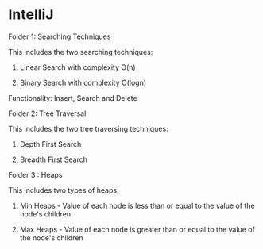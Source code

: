 # IntelliJ

Folder 1: Searching Techniques

This includes the two searching techniques:

1. Linear Search with complexity O(n)

2. Binary Search with complexity O(logn)

Functionality: Insert, Search and Delete


Folder 2: Tree Traversal

This includes the two tree traversing techniques:

1. Depth First Search 

2. Breadth First Search


Folder 3 : Heaps

This includes two types of heaps:

1. Min Heaps - Value of each node is less than or equal to the value of the node's children

2. Max Heaps - Value of each node is greater than or equal to the value of the node's children